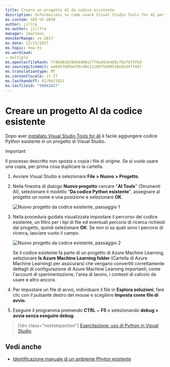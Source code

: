 ```yaml
---
title: Creare un progetto AI da codice esistente
description: Informazioni su come usare Visual Studio Tools for AI per portare il codice Python esistente in un progetto di Visual Studio.
ms.custom: SEO-VS-2020
author: jillre
ms.author: jillfra
manager: jmartens
monikerRange: vs-2017
ms.date: 11/13/2017
ms.topic: how-to
ms.workload:
- multiple
ms.openlocfilehash: 7746d8dd39bb4400a7779ad43e489cf6e7475fb9
ms.sourcegitcommit: ae6d47b09a439cd0e13180f5e89510e3e347fd47
ms.translationtype: MT
ms.contentlocale: it-IT
ms.lasthandoff: 02/08/2021
ms.locfileid: "99841627"
---
```

# <a name="create-an-ai-project-from-existing-code"></a>Creare un progetto AI da codice esistente

Dopo aver [installato Visual Studio Tools for AI](installation.md) è facile aggiungere codice Python esistente in un progetto di Visual Studio.

> [!Important]
> Il processo descritto non sposta o copia i file di origine. Se si vuole usare una copia, per prima cosa duplicare la cartella.

1. Avviare Visual Studio e selezionare **File > Nuovo > Progetto**.

2. Nella finestra di dialogo **Nuovo progetto** cercare "**AI Tools**" (Strumenti AI), selezionare il modello "**Da codice Python esistente**", assegnare al progetto un nome e una posizione e selezionare **OK**.

   ![Nuovo progetto da codice esistente, passaggio 1](media/create-project-existing/new-ai-project.png)

3. Nella procedura guidata visualizzata impostare il percorso del codice esistente, un filtro per i tipi di file ed eventuali percorsi di ricerca richiesti dal progetto, quindi selezionare **OK**. Se non si sa quali sono i percorsi di ricerca, lasciare vuoto il campo.

   ![Nuovo progetto da codice esistente, passaggio 2](media/create-project-existing/azurebatch-newproject.png)

   Se il codice esistente fa parte di un progetto di Azure Machine Learning, selezionare **Is Azure Machine Learning folder** (Cartella di Azure Machine Learning) per assicurarsi che vengano convertiti correttamente dettagli di configurazione di Azure Machine Learning importanti, come l'account di sperimentazione, l'area di lavoro, i contesti di calcolo da usare e altro ancora.

4. Per impostare un file di avvio, individuare il file in **Esplora soluzioni**, fare clic con il pulsante destro del mouse e scegliere **Imposta come file di avvio**.

5. Eseguire il programma premendo **CTRL** + **F5** o selezionando **debug > avvia senza eseguire debug**.

> [!div class="nextstepaction"]
> [Esercitazione: uso di Python in Visual Studio](../python/tutorial-working-with-python-in-visual-studio-step-00-installation.md)

## <a name="see-also"></a>Vedi anche

- [Identificazione manuale di un ambiente Phyton esistente](../python/managing-python-environments-in-visual-studio.md#manually-identify-an-existing-environment)
